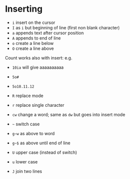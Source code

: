 # Inserting

* `i` insert on the cursor
* `I` as `i` but beginning of line (first non blank character)
* `a` appends text after cursor position
* `A` appends to end of line
* `o` create a line below
* `O` create a line above

Count works also with insert: e.g. 

* `10ia` will give aaaaaaaaaa
* `5o#`
* `5o10.11.12`

* `R` replace mode
* `r` replace single character
* `cw` change a word; same as `dw` but goes into insert mode

* `~`  switch case
* `g~w` as above to word 
* `g~$` as above until end of line
* `U` upper case (instead of switch)
* `u` lower case
* `J` join two lines

